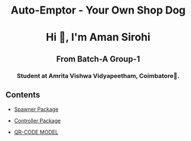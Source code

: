 <h1 align="center"> Auto-Emptor - Your Own Shop Dog</h1>

<h1 align="center">Hi 👋, I'm Aman Sirohi</h1>
<h2 align="center">From Batch-A Group-1</h2>
<h3 align="center">Student at Amrita Vishwa Vidyapeetham, Coimbatore🌟.</h3>

## Contents
* [Spawner Package](#warehouse_robot_spawner_pkg)
* [Controller Package](#warehouse_robot_controller_pkg)

* [QR-CODE MODEL](#QR_Code_Model)
